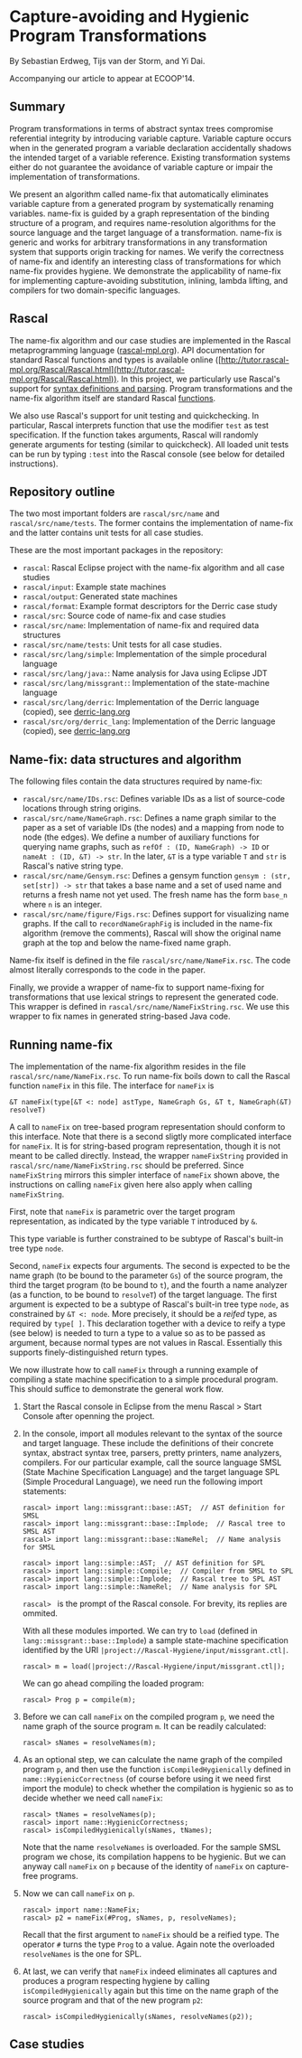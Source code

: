 # Capture-avoiding and Hygienic Program Transformations

By Sebastian Erdweg, Tijs van der Storm, and Yi Dai.

Accompanying our article to appear at ECOOP'14.

## Summary

Program transformations in terms of abstract syntax trees compromise
referential integrity by introducing variable capture. Variable capture occurs
when in the generated program a variable declaration accidentally shadows the
intended target of a variable reference. Existing transformation systems
either do not guarantee the avoidance of variable capture or impair the
implementation of transformations.

We present an algorithm called name-fix that automatically eliminates variable
capture from a generated program by systematically renaming variables.
name-fix is guided by a graph representation of the binding structure of a
program, and requires name-resolution algorithms for the source language and
the target language of a transformation. name-fix is generic and works for
arbitrary transformations in any transformation system that supports origin
tracking for names. We verify the correctness of name-fix and identify an
interesting class of transformations for which name-fix provides hygiene. We
demonstrate the applicability of name-fix for implementing capture-avoiding
substitution, inlining, lambda lifting, and compilers for two domain-specific
languages.


## Rascal

The name-fix algorithm and our case studies are implemented in the Rascal
metaprogramming language ([rascal-mpl.org](http://rascal-mpl.org)). API
documentation for standard Rascal functions and types is available online
([http://tutor.rascal-mpl.org/Rascal/Rascal.html](http://tutor.rascal-mpl.org/Rascal/Rascal.html)).
In this project, we particularly use Rascal's support for [syntax definitions
and
parsing](http://tutor.rascal-mpl.org/Rascal/Rascal.html#/Rascal/Declarations/SyntaxDefinition/SyntaxDefinition.html).
Program transformations and the name-fix algorithm itself are standard Rascal
[functions](http://tutor.rascal-mpl.org/Rascal/Rascal.html#/Rascal/Concepts/Functions/Functions.html).

We also use Rascal's support for unit testing and quickchecking. In
particular, Rascal interprets function that use the modifier `test` as test
specification. If the function takes arguments, Rascal will randomly generate
arguments for testing (similar to quickcheck). All loaded unit tests can be
run by typing `:test` into the Rascal console (see below for detailed
instructions).


## Repository outline

The two most important folders are `rascal/src/name` and
`rascal/src/name/tests`. The former contains the implementation of name-fix
and the latter contains unit tests for all case studies.

These are the most important packages in the repository:

* `rascal`: Rascal Eclipse project with the name-fix algorithm and all case
  studies
* `rascal/input`: Example state machines
* `rascal/output`: Generated state machines
* `rascal/format`: Example format descriptors for the Derric case study
* `rascal/src`: Source code of name-fix and case studies
* `rascal/src/name`: Implementation of name-fix and required data structures
* `rascal/src/name/tests`: Unit tests for all case studies.
* `rascal/src/lang/simple`: Implementation of the simple procedural language
* `rascal/src/lang/java:`: Name analysis for Java using Eclipse JDT
* `rascal/src/lang/missgrant:`: Implementation of the state-machine language
* `rascal/src/lang/derric`: Implementation of the Derric language (copied),
  see [derric-lang.org](http://derric-lang.org)
* `rascal/src/org/derric_lang`: Implementation of the Derric language
  (copied), see [derric-lang.org](http://derric-lang.org)


## Name-fix: data structures and algorithm

The following files contain the data structures required by name-fix:

* `rascal/src/name/IDs.rsc`: Defines variable IDs as a list of source-code
  locations through string origins.
* `rascal/src/name/NameGraph.rsc`: Defines a name graph similar to the paper
  as a set of variable IDs (the nodes) and a mapping from node to node (the
  edges). We define a number of auxiliary functions for querying name graphs,
  such as `refOf : (ID, NameGraph) -> ID` or `nameAt : (ID, &T) -> str`. In
  the later, `&T` is a type variable `T` and `str` is Rascal's native string
  type.
* `rascal/src/name/Gensym.rsc`: Defines a gensym function `gensym :
  (str, set[str]) -> str` that takes a base name and a set of used name and
  returns a fresh name not yet used. The fresh name has the form `base_n`
  where `n` is an integer.
* `rascal/src/name/figure/Figs.rsc`: Defines support for visualizing name
  graphs. If the call to `recordNameGraphFig` is included in the name-fix
  algorithm (remove the comments), Rascal will show the original name graph at
  the top and below the name-fixed name graph.

Name-fix itself is defined in the file `rascal/src/name/NameFix.rsc`. The code
almost literally corresponds to the code in the paper.

Finally, we provide a wrapper of name-fix to support name-fixing for
transformations that use lexical strings to represent the generated code. This
wrapper is defined in `rascal/src/name/NameFixString.rsc`. We use this wrapper
to fix names in generated string-based Java code.


## Running name-fix

The implementation of the name-fix algorithm resides in the file
`rascal/src/name/NameFix.rsc`.  To run name-fix boils down to call the Rascal
function `nameFix` in this file.  The interface for `nameFix` is

```
&T nameFix(type[&T <: node] astType, NameGraph Gs, &T t, NameGraph(&T) resolveT)
```

A call to `nameFix` on tree-based program representation should conform to
this interface.  Note that there is a second sligtly more complicated
interface for `nameFix`.  It is for string-based program representation,
though it is not meant to be called directly.  Instead, the wrapper
`nameFixString` provided in `rascal/src/name/NameFixString.rsc` should be
preferred.  Since `nameFixString` mirrors this simpler interface of `nameFix`
shown above, the instructions on calling `nameFix` given here also apply when
calling `nameFixString`.

First, note that `nameFix` is parametric over the target program
representation, as indicated by the type variable `T` introduced by `&`.

This type variable is further constrained to be subtype of Rascal's built-in
tree type `node`.

Second, `nameFix` expects four arguments.  The second is expected to be the
name graph (to be bound to the parameter `Gs`) of the source program, the
third the target program (to be bound to `t`), and the fourth a name analyzer
(as a function, to be bound to `resolveT`) of the target language.  The first
argument is expected to be a subtype of Rascal's built-in tree type `node`, as
constrained by `&T <: node`.  More precisely, it should be a _reifed_ type, as
required by `type[ ]`.  This declaration together with a device to reify a
type (see below) is needed to turn a type to a value so as to be passed as
argument, because normal types are not values in Rascal.  Essentially this
supports finely-distinguished return types.

We now illustrate how to call `nameFix` through a running example of compiling
a state machine specification to a simple procedural program.  This should
suffice to demonstrate the general work flow.

1.  Start the Rascal console in Eclipse from the menu Rascal > Start Console
    after openning the project.

2.  In the console, import all modules relevant to the syntax of the source
    and target language.  These include the definitions of their concrete
    syntax, abstract syntax tree, parsers, pretty printers, name analyzers,
    compilers.  For our particular example, call the source language SMSL
    (State Machine Specification Language) and the target language SPL (Simple
    Procedural Language), we need run the following import statements:

    ```
    rascal> import lang::missgrant::base::AST;  // AST definition for SMSL
    rascal> import lang::missgrant::base::Implode;  // Rascal tree to SMSL AST
    rascal> import lang::missgrant::base::NameRel;  // Name analysis for SMSL

    rascal> import lang::simple::AST;  // AST definition for SPL
    rascal> import lang::simple::Compile;  // Compiler from SMSL to SPL
    rascal> import lang::simple::Implode;  // Rascal tree to SPL AST
    rascal> import lang::simple::NameRel;  // Name analysis for SPL
    ```

    `rascal> ` is the prompt of the Rascal console.  For brevity, its replies
    are ommited.

    With all these modules imported.  We can try to `load` (defined in
    `lang::missgrant::base::Implode`) a sample state-machine specification
    identified by the URI `|project://Rascal-Hygiene/input/missgrant.ctl|`.

    ```
    rascal> m = load(|project://Rascal-Hygiene/input/missgrant.ctl|);
    ```

    We can go ahead compiling the loaded program:

    ```
    rascal> Prog p = compile(m);
    ```

3.  Before we can call `nameFix` on the compiled program `p`, we need the name
    graph of the source program `m`.  It can be readily calculated:

    ```
    rascal> sNames = resolveNames(m);
    ```

4.  As an optional step, we can calculate the name graph of the compiled
    program `p`, and then use the function `isCompiledHygienically` defined in
    `name::HygienicCorrectness` (of course before using it we need first
    import the module) to check whether the compilation is hygienic so as to
    decide whether we need call `nameFix`:

    ```
    rascal> tNames = resolveNames(p);
    rascal> import name::HygienicCorrectness;
    rascal> isCompiledHygienically(sNames, tNames);
    ```

    Note that the name `resolveNames` is overloaded.  For the sample SMSL
    program we chose, its compilation happens to be hygienic.  But we can
    anyway call `nameFix` on `p` because of the identity of `nameFix` on
    capture-free programs.

5.  Now we can call `nameFix` on `p`.

    ```
    rascal> import name::NameFix;
    rascal> p2 = nameFix(#Prog, sNames, p, resolveNames);
    ```

    Recall that the first argument to `nameFix` should be a reified type.  The
    operator `#` turns the type `Prog` to a value.  Again note the overloaded
    `resolveNames` is the one for SPL.

6.  At last, we can verify that `nameFix` indeed eliminates all captures and
    produces a program respecting hygiene by calling `isCompiledHygienically`
    again but this time on the name graph of the source program and that of
    the new program `p2`:

    ```
    rascal> isCompiledHygienically(sNames, resolveNames(p2));
    ```

## Case studies












